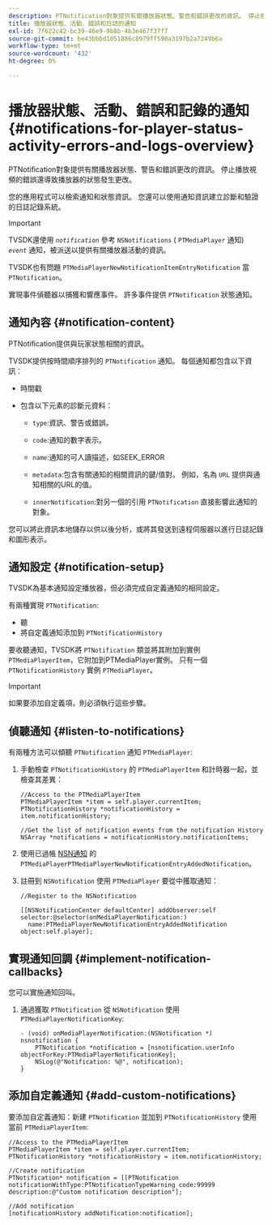```yaml
---
description: PTNotification對象提供有關播放器狀態、警告和錯誤更改的資訊。 停止播放視頻的錯誤還導致播放器的狀態發生更改。
title: 播放器狀態、活動、錯誤和日誌的通知
exl-id: 7f622c42-bc39-46e9-9b8b-4b3e467f37f7
source-git-commit: be43bbbd1051886c8979ff590a3197b2a7249b6a
workflow-type: tm+mt
source-wordcount: '432'
ht-degree: 0%

---
```


# 播放器狀態、活動、錯誤和記錄的通知  {#notifications-for-player-status-activity-errors-and-logs-overview}

PTNotification對象提供有關播放器狀態、警告和錯誤更改的資訊。 停止播放視頻的錯誤還導致播放器的狀態發生更改。

您的應用程式可以檢索通知和狀態資訊。 您還可以使用通知資訊建立診斷和驗證的日誌記錄系統。

>[!IMPORTANT]
>
>TVSDK還使用 *`notification`* 參考 `NSNotifications` ( `PTMediaPlayer` 通知) *`event`* 通知，被派送以提供有關播放器活動的資訊。

TVSDK也有問題 `PTMediaPlayerNewNotificationItemEntryNotification` 當 `PTNotification`。

實現事件偵聽器以捕獲和響應事件。 許多事件提供 `PTNotification` 狀態通知。

## 通知內容 {#notification-content}

PTNotification提供與玩家狀態相關的資訊。

TVSDK提供按時間順序排列的 `PTNotification` 通知。 每個通知都包含以下資訊：

* 時間戳
* 包含以下元素的診斷元資料：

   * `type`:資訊、警告或錯誤。
   * `code`:通知的數字表示。
   * `name`:通知的可人讀描述，如SEEK_ERROR
   * `metadata`:包含有關通知的相關資訊的鍵/值對。 例如，名為 `URL` 提供與通知相關的URL的值。

   * `innerNotification`:對另一個的引用 `PTNotification` 直接影響此通知的對象。

您可以將此資訊本地儲存以供以後分析，或將其發送到遠程伺服器以進行日誌記錄和圖形表示。

## 通知設定 {#notification-setup}

TVSDK為基本通知設定播放器，但必須完成自定義通知的相同設定。

有兩種實現 `PTNotification`:

* 聽
* 將自定義通知添加到 `PTNotificationHistory`

要收聽通知，TVSDK將 `PTNotification` 類並將其附加到實例 `PTMediaPlayerItem`，它附加到PTMediaPlayer實例。 只有一個 `PTNotificationHistory` 實例 `PTMediaPlayer`。

>[!IMPORTANT]
>
>如果要添加自定義項，則必須執行這些步驟。

## 偵聽通知 {#listen-to-notifications}

有兩種方法可以傾聽 `PTNotification` 通知 `PTMediaPlayer`:

1. 手動檢查 `PTNotificationHistory` 的 `PTMediaPlayerItem` 和計時器一起，並檢查其差異：

   ```
   //Access to the PTMediaPlayerItem  
   PTMediaPlayerItem *item = self.player.currentItem; 
   PTNotificationHistory *notificationHistory = item.notificationHistory; 
   
   //Get the list of notification events from the notification History  
   NSArray *notifications = notificationHistory.notificationItems;
   ```

1. 使用已過帳 [NSN通知](https://developer.apple.com/library/mac/%23documentation/Cocoa/Reference/Foundation/Classes/NSNotification_Class/Reference/Reference.html) 的 `PTMediaPlayerPTMediaPlayerNewNotificationEntryAddedNotification`。
1. 註冊到 `NSNotification` 使用 `PTMediaPlayer` 要從中獲取通知：

   ```
   //Register to the NSNotification 
   
   [[NSNotificationCenter defaultCenter] addObserver:self selector:@selector(onMediaPlayerNotification:)  
     name:PTMediaPlayerNewNotificationEntryAddedNotification object:self.player];
   ```

## 實現通知回調 {#implement-notification-callbacks}

您可以實施通知回叫。

1. 通過獲取 `PTNotification` 從 `NSNotification` 使用 `PTMediaPlayerNotificationKey`:

   ```
   - (void) onMediaPlayerNotification:(NSNotification *) nsnotification { 
       PTNotification *notification = [nsnotification.userInfo objectForKey:PTMediaPlayerNotificationKey]; 
       NSLog(@"Notification: %@", notification); 
   }
   ```

## 添加自定義通知 {#add-custom-notifications}

要添加自定義通知：新建 `PTNotification` 並加到 `PTNotificationHistory` 使用當前 `PTMediaPlayerItem`:

```
//Access to the PTMediaPlayerItem  
PTMediaPlayerItem *item = self.player.currentItem; 
PTNotificationHistory *notificationHistory = item.notificationHistory; 
 
//Create notification 
PTNotification* notification = [[PTNotification notificationWithType:PTNotificationTypeWarning code:99999 description:@"Custom notification description"]; 
 
//Add notification 
[notificationHistory addNotification:notification];
```
